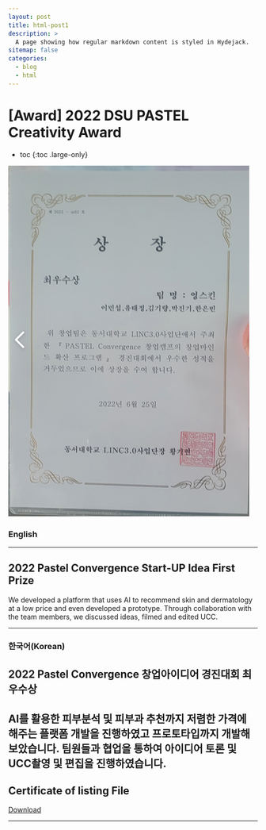 ```yaml
---
layout: post
title: html-post1
description: >
  A page showing how regular markdown content is styled in Hydejack.
sitemap: false
categories:
  - blog
  - html
---
```


# [Award] 2022 DSU PASTEL Creativity Award

* toc
{:toc .large-only}


![screenshot](/assets/img/blog/creativity2022.png)

### English
---
## 2022 Pastel Convergence Start-UP Idea First Prize
 We developed a platform that uses AI to recommend skin and dermatology at a low price and even developed a prototype. Through collaboration with the team members, we discussed ideas, filmed and edited UCC.

 
---

### 한국어(Korean)
## 2022 Pastel Convergence 창업아이디어 경진대회 최우수상
  
  AI를 활용한 피부분석 및 피부과 추천까지 저렴한 가격에 해주는 플랫폼 개발을 진행하였고 프로토타입까지 개발해보았습니다. 팀원들과 협업을 통하여 아이디어 토론 및 UCC촬영 및 편집을 진행하였습니다.
---

## Certificate of listing File
[Download](https://bit.ly/3MB6aSk)

---